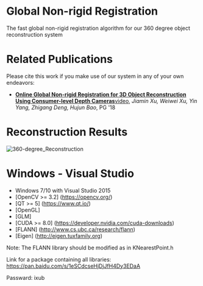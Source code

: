 # Global Non-rigid Registration #

The fast global non-rigid registration algorithm for our 360 degree object reconstruction system

# Related Publications #
Please cite this work if you make use of our system in any of your own endeavors:

* **[Online Global Non-rigid Registration for 3D Object Reconstruction Using Consumer-level Depth Cameras](http://www.cad.zju.edu.cn/home/weiweixu/wwxu2017_2018.files/2018_Online%20Global%20Non-rigid%20Registration%20for%203D%20Object%20Reconstruction.pdf)**[video](https://youtu.be/SMli8-P7GJY), *Jiamin Xu, Weiwei Xu, Yin Yang, Zhigang Deng, Hujun Bao*, PG '18

# Reconstruction Results #
![360-degree_Reconstruction](https://s2.ax1x.com/2019/05/23/VCIZVJ.gif)

# Windows - Visual Studio #
* Windows 7/10 with Visual Studio 2015
* [OpenCV >= 3.2] (https://opencv.org/)
* [QT >= 5] (https://www.qt.io/)
* [OpenGL]
* [GLM]
* [CUDA >= 8.0] (https://developer.nvidia.com/cuda-downloads)
* [FLANN] (http://www.cs.ubc.ca/research/flann)
* [Eigen] (http://eigen.tuxfamily.org)

Note: The FLANN library should be modified as in KNearestPoint.h

Link for a package containing all libraries: https://pan.baidu.com/s/1eSCdcseHjDjJfH4Dy3EDaA 

Passward: ixub

